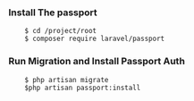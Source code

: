 ### Install The passport
```SH
    $ cd /project/root
    $ composer require laravel/passport
```

### Run Migration and Install Passport Auth
    
```SH
    $ php artisan migrate
    $php artisan passport:install
```
